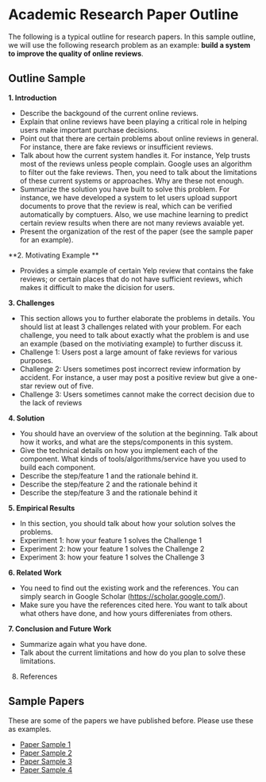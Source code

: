 # Academic Research Paper Outline
The following is a typical outline for research papers. In this sample outline, we will use the following research problem as an example: **build a system to improve the quality of online reviews**.

## Outline Sample

**1. Introduction**
- Describe the backgound of the current online reviews. 
- Explain that online reviews have been playing a critical role in helping users make important purchase decisions.
- Point out that there are certain problems about online reviews in general. For instance, there are fake reviews or insufficient reviews.
- Talk about how the current system handles it. For instance, Yelp trusts most of the reviews unless people complain. Google uses an algorithm to filter out the fake reviews. Then, you need to talk about the limitations of these current systems or approaches. Why are these not enough.
- Summarize the solution you have built to solve this problem. For instance, we have developed a system to let users upload support documents to prove that the review is real, which can be verified automatically by comptuers. Also, we use machine learning to predict certain review results when there are not many reviews avaiable yet.
- Present the organization of the rest of the paper (see the sample paper for an example).

**2. Motivating Example **
- Provides a simple example of certain Yelp review that contains the fake reviews; or certain places that do not have sufficient reviews, which makes it difficult to make the dicision for users.

**3. Challenges**
- This section allows you to further elaborate the problems in details. You should list at least 3 challenges related with your problem. For each challenge, you need to talk about exactly what the problem is and use an example (based on the motiviating example) to further discuss it.
- Challenge 1: Users post a large amount of fake reviews for various purposes.
- Challenge 2: Users sometimes post incorrect review information by accident. For instance, a user may post a positive review but give a one-star review out of five.
- Challenge 3: Users sometimes cannot make the correct decision due to the lack of reviews 

**4. Solution**
- You should have an overview of the solution at the beginning. Talk about how it works, and what are the steps/components in this system.
- Give the technical details on how you implement each of the component. What kinds of tools/algorithms/service have you used to build each component. 
- Describe the step/feature 1 and the rationale behind it. 
- Describe the step/feature 2 and the rationale behind it
- Describe the step/feature 3 and the rationale behind it

**5. Empirical Results**
- In this section, you should talk about how your solution solves the problems.
- Experiment 1: how your feature 1 solves the Challenge 1
- Experiment 2: how your feature 1 solves the Challenge 2
- Experiment 3: how your feature 1 solves the Challenge 3

**6. Related Work**
- You need to find out the existing work and the references. You can simply search in Google Scholar (https://scholar.google.com/).
- Make sure you have the references cited here. You want to talk about what others have done, and how yours differeniates from others.

**7. Conclusion and Future Work**
- Summarize again what you have done.
- Talk about the current limitations and how do you plan to solve these limitations.

8. References

## Sample Papers
These are some of the papers we have published before. Please use these as examples.
- [Paper Sample 1](./samples/PaperSample1.pdf)
- [Paper Sample 2](./samples/PaperSample2.pdf)
- [Paper Sample 3](./samples/PaperSample3.pdf)
- [Paper Sample 4](./samples/PaperSample4.pdf)
